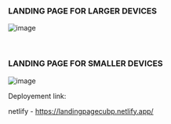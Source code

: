 <h3>LANDING PAGE FOR LARGER DEVICES</h3>


![image](https://github.com/Bhartendu-Pant/htmlcssLandingPage1/assets/81458136/8e9fcac4-fdcc-4fef-8b5d-0dd7f8c937bb)


</br>
<h3>LANDING PAGE FOR SMALLER DEVICES</h3>


![image](https://github.com/Bhartendu-Pant/htmlcssLandingPage1/assets/81458136/965aa482-1199-4983-bf1e-a78ac07c1f2d)


Deployement link:

netlify - https://landingpagecubp.netlify.app/


